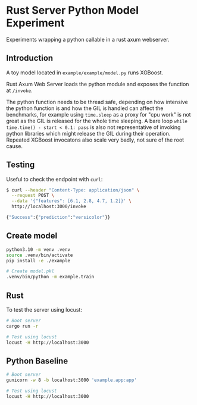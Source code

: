 # Rust Server Python Model Experiment

Experiments wrapping a python callable in a rust axum webserver.


## Introduction

A toy model located in `example/example/model.py` runs XGBoost.

Rust Axum Web Server loads the python module and exposes the function at `/invoke`.  

The python function needs to be thread safe, depending on how intensive the python function is and how the GIL is handled can affect the benchmarks, for example using `time.sleep` as a proxy for "cpu work" is not great as the GIL is released for the whole time sleeping.  A bare loop `while time.time() - start < 0.1: pass` is also not representative of invoking python libraries which might release the GIL during their operation.  Repeated XGBoost invocatons also scale very badly, not sure of the root cause.

## Testing 

Useful to check the endpoint with `curl`:

```bash
$ curl --header "Content-Type: application/json" \
  --request POST \
  --data '{"features": [6.1, 2.8, 4.7, 1.2]}' \
  http://localhost:3000/invoke

{"Success":{"prediction":"versicolor"}}
```

## Create model

```bash
python3.10 -m venv .venv
source .venv/bin/activate
pip install -e ./example

# Create model.pkl
.venv/bin/python -m example.train
```

## Rust

To test the server using locust:

```bash
# Boot server
cargo run -r

# Test using locust
locust -H http://localhost:3000
```

## Python Baseline

```bash
# Boot server
gunicorn -w 8 -b localhost:3000 'example.app:app'

# Test using locust
locust -H http://localhost:3000
```
